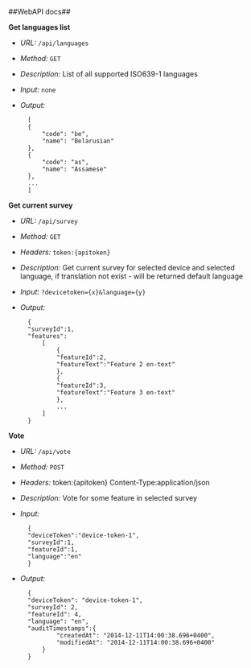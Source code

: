 ##WebAPI docs##

**Get languages list**

- *URL:* `/api/languages`
- *Method:* `GET`
- *Description:* List of all supported ISO639-1 languages
- *Input:* `none`
- *Output:*

        [
        {
            "code": "be",
            "name": "Belarusian"
        },
        {
            "code": "as",
            "name": "Assamese"
        },
        ...
        ]


**Get current survey**

- *URL:* `/api/survey`
- *Method:* `GET`
- *Headers:* `token:{apitoken}`
- *Description:* Get current survey for selected device and selected language, if translation not exist - will be returned default language
- *Input:* `?devicetoken={x}&language={y}`
- *Output:*

        {
        "surveyId":1,
        "features":
            [
                {
                "featureId":2,
                "featureText":"Feature 2 en-text"
                },
                {
                "featureId":3,
                "featureText":"Feature 3 en-text"
                },
                ...
            ]
        }


**Vote**

- *URL:* `/api/vote`
- *Method:* `POST`
- *Headers:*
        token:{apitoken}
        Content-Type:application/json
- *Description:* Vote for some feature in selected survey
- *Input:*

        {
        "deviceToken":"device-token-1",
        "surveyId":1,
        "featureId":1,
        "language":"en"
        }

- *Output:*

        {
        "deviceToken": "device-token-1",
        "surveyId": 2,
        "featureId": 4,
        "language": "en",
        "auditTimestamps":{
                "createdAt": "2014-12-11T14:00:38.696+0400",
                "modifiedAt": "2014-12-11T14:00:38.696+0400"
            }
        }
